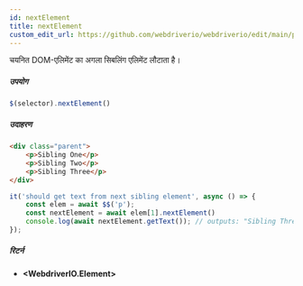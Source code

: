 ```yaml
---
id: nextElement
title: nextElement
custom_edit_url: https://github.com/webdriverio/webdriverio/edit/main/packages/webdriverio/src/commands/element/nextElement.ts
---
```


चयनित DOM-एलिमेंट का अगला सिबलिंग एलिमेंट लौटाता है।

##### उपयोग

```js
$(selector).nextElement()
```

##### उदाहरण

```html title="index.html"
<div class="parent">
    <p>Sibling One</p>
    <p>Sibling Two</p>
    <p>Sibling Three</p>
</div>
```

```js title="nextElement.js"
it('should get text from next sibling element', async () => {
    const elem = await $$('p');
    const nextElement = await elem[1].nextElement()
    console.log(await nextElement.getText()); // outputs: "Sibling Three"
});
```

##### रिटर्न

- **&lt;WebdriverIO.Element&gt;**